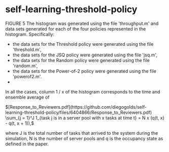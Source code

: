 # self-learning-threshold-policy

FIGURE 5
The histogram was generated using the file 'throughput.m' and data sets generated for each of the four policies represented in the histogram. Specifically:
- the data sets for the Threshold policy were generated using the file 'threshold.m',
- the data sets for the JSQ policy were generated using the file 'jsq.m',
- the data sets for the Random policy were generated using the file 'random.m',
- the data sets for the Power-of-2 policy were generated using the file 'powerof2.m'.
- 
In all the cases, column 1 / x of the histogram corresponds to the time and ensemble average of

$[Response_to_Reviewers.pdf](https://github.com/diegogolds/self-learning-threshold-policy/files/6404866/Response_to_Reviewers.pdf)
\sum_{j = 1}^J 1_{task j is in a server pool with x tasks at time t} = N x (q(t, x) - q(t, x + 1)),$

where J is the total number of tasks that arrived to the system during the simulation, N is the number of server pools and q is the occupancy state as defined in the paper.
